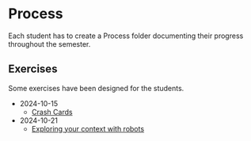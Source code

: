 # Process
Each student has to create a Process folder documenting their progress throughout the semester.

## Exercises
Some exercises have been designed for the students.

- 2024-10-15
	- [Crash Cards](2024-10-15/readme.md)
- 2024-10-21
	- [Exploring your context with robots](2024-10-21/readme.md)

